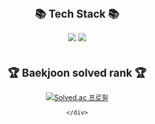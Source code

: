 <div align=center>
	<h2>📚 Tech Stack 📚</h2>
</div>
<div align="center">
	<img src="https://img.shields.io/badge/Java-007396?style=flat&logo=Conda-Forge&logoColor=white" />
	<img src="https://img.shields.io/badge/Spring-6DB33F?style=flat&logo=Spring&logoColor=white" />
	<br>
</div>
<br>
<div align=center>
	<h2>🏆 Baekjoon solved rank 🏆</h2>

[![Solved.ac 프로필](http://mazassumnida.wtf/api/v2/generate_badge?boj=kdo6301)](https://solved.ac/kdo6301)
	

	</div>

